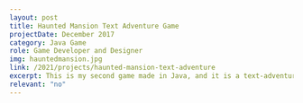 ```yaml
---
layout: post
title: Haunted Mansion Text Adventure Game
projectDate: December 2017
category: Java Game
role: Game Developer and Designer
img: hauntedmansion.jpg
link: /2021/projects/haunted-mansion-text-adventure
excerpt: This is my second game made in Java, and it is a text-adventure.
relevant: "no"
---
```

